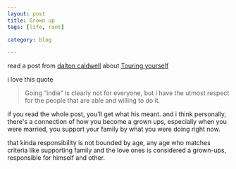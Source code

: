 ```yaml
---
layout: post
title: Grown up
tags: [life, rant]

category: blog

---
```


read a post from [dalton caldwell](http://daltoncaldwell.com/) about [Touring yourself](http://daltoncaldwell.com/touring-by-yourself)

i love this quote

> Going “indie” is clearly not for everyone, but I have the utmost respect for the people that are able and willing to do it.

if you read the whole post, you'll get what his meant. and i think personally, there's a connection of how you become a grown ups, especially when you were married, you support your family by what you were doing right now.

that kinda responsibility is not bounded by age, any age who matches criteria like supporting family and the love ones is considered a grown-ups, responsible for himself and other.
